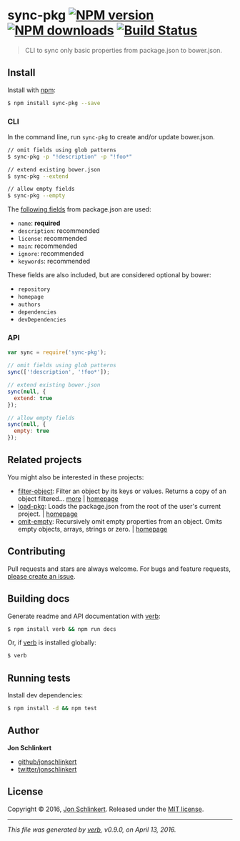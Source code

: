 # sync-pkg [![NPM version](https://img.shields.io/npm/v/sync-pkg.svg?style=flat)](https://www.npmjs.com/package/sync-pkg) [![NPM downloads](https://img.shields.io/npm/dm/sync-pkg.svg?style=flat)](https://npmjs.org/package/sync-pkg) [![Build Status](https://img.shields.io/travis/jonschlinkert/sync-pkg.svg?style=flat)](https://travis-ci.org/jonschlinkert/sync-pkg)

> CLI to sync only basic properties from package.json to bower.json.

## Install

Install with [npm](https://www.npmjs.com/):

```sh
$ npm install sync-pkg --save
```

### CLI

In the command line, run `sync-pkg` to create and/or update bower.json.

```sh
// omit fields using glob patterns
$ sync-pkg -p "!description" -p "!foo*"

// extend existing bower.json
$ sync-pkg --extend

// allow empty fields
$ sync-pkg --empty
```

The [following fields](https://github.com/bower/bower.json-spec) from package.json are used:

* `name`: **required**
* `description`: recommended
* `license`: recommended
* `main`: recommended
* `ignore`: recommended
* `keywords`: recommended

These fields are also included, but are considered optional by bower:

* `repository`
* `homepage`
* `authors`
* `dependencies`
* `devDependencies`

### API

```js
var sync = require('sync-pkg');

// omit fields using glob patterns
sync(['!description', '!foo*']);

// extend existing bower.json
sync(null, {
  extend: true
});

// allow empty fields
sync(null, {
  empty: true
});
```

## Related projects

You might also be interested in these projects:

* [filter-object](https://www.npmjs.com/package/filter-object): Filter an object by its keys or values. Returns a copy of an object filtered… [more](https://www.npmjs.com/package/filter-object) | [homepage](https://github.com/jonschlinkert/filter-object)
* [load-pkg](https://www.npmjs.com/package/load-pkg): Loads the package.json from the root of the user's current project. | [homepage](https://github.com/jonschlinkert/load-pkg)
* [omit-empty](https://www.npmjs.com/package/omit-empty): Recursively omit empty properties from an object. Omits empty objects, arrays, strings or zero. | [homepage](https://github.com/jonschlinkert/omit-empty)

## Contributing

Pull requests and stars are always welcome. For bugs and feature requests, [please create an issue](https://github.com/jonschlinkert/sync-pkg/issues/new).

## Building docs

Generate readme and API documentation with [verb](https://github.com/verbose/verb):

```sh
$ npm install verb && npm run docs
```

Or, if [verb](https://github.com/verbose/verb) is installed globally:

```sh
$ verb
```

## Running tests

Install dev dependencies:

```sh
$ npm install -d && npm test
```

## Author

**Jon Schlinkert**

* [github/jonschlinkert](https://github.com/jonschlinkert)
* [twitter/jonschlinkert](http://twitter.com/jonschlinkert)

## License

Copyright © 2016, [Jon Schlinkert](https://github.com/jonschlinkert).
Released under the [MIT license](https://github.com/jonschlinkert/sync-pkg/blob/master/LICENSE).

***

_This file was generated by [verb](https://github.com/verbose/verb), v0.9.0, on April 13, 2016._